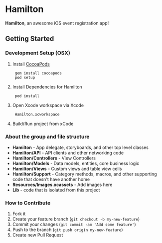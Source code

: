 # Hamilton

**Hamilton**, an awesome iOS event registration app!

## Getting Started

### Development Setup (OSX)

1. Install [CocoaPods](http://cocoapods.org)

		gem install cocoapods
		pod setup

2. Install Dependencies for Hamilton

		pod install

3. Open Xcode workspace via Xcode

		Hamilton.xcworkspace

4. Build/Run project from xCode

### About the group and file structure

* **Hamilton** - App delegate, storyboards, and other top level classes
* **Hamilton/API** - API clients and other networking code
* **Hamilton/Controllers** - View Controllers
* **Hamilton/Models** - Data models, entities, core business logic
* **Hamilton/Views** - Custom views and table view cells
* **Hamilton/Support** - Category methods, macros, and other supporting code that doesn't have another home
* **Resources/Images.xcassets** - Add images here
* **Lib** - code that is isolated from this project

### How to Contribute

1. Fork it
2. Create your feature branch (`git checkout -b my-new-feature`)
3. Commit your changes (`git commit -am 'Add some feature'`)
4. Push to the branch (`git push origin my-new-feature`)
5. Create new Pull Request

